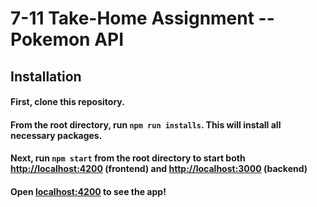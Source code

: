 # 7-11 Take-Home Assignment -- Pokemon API
## Installation
#### First, clone this repository.
#### From the root directory, run `npm run installs`. This will install all necessary packages.
#### Next, run `npm start` from the root directory to start both [http://localhost:4200](http://localhost:4200) (frontend) and [http://localhost:3000](http://localhost:3000) (backend)
#### Open [localhost:4200](http://localhost:4200) to see the app!